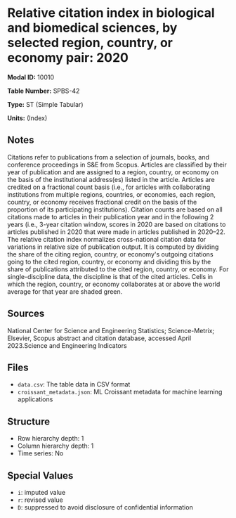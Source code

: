 # Relative citation index in biological and biomedical sciences, by selected region, country, or economy pair: 2020

**Modal ID:** 10010

**Table Number:** SPBS-42

**Type:** ST (Simple Tabular)

**Units:** (Index)

## Notes

Citations refer to publications from a selection of journals, books, and conference proceedings in S&E from Scopus. Articles are classified by their year of publication and are assigned to a region, country, or economy on the basis of the institutional address(es) listed in the article. Articles are credited on a fractional count basis (i.e., for articles with collaborating institutions from multiple regions, countries, or economies, each region, country, or economy receives fractional credit on the basis of the proportion of its participating institutions). Citation counts are based on all citations made to articles in their publication year and in the following 2 years (i.e., 3-year citation window, scores in 2020 are based on citations to articles published in 2020 that were made in articles published in 2020–22. The relative citation index normalizes cross-national citation data for variations in relative size of publication output. It is computed by dividing the share of the citing region, country, or economy's outgoing citations going to the cited region, country, or economy and dividing this by the share of publications attributed to the cited region, country, or economy. For single-discipline data, the discipline is that of the cited articles. Cells in which the region, country, or economy collaborates at or above the world average for that year are shaded green.

## Sources

National Center for Science and Engineering Statistics; Science-Metrix; Elsevier, Scopus abstract and citation database, accessed April 2023.Science and Engineering Indicators

## Files

- `data.csv`: The table data in CSV format
- `croissant_metadata.json`: ML Croissant metadata for machine learning applications

## Structure

- Row hierarchy depth: 1
- Column hierarchy depth: 1
- Time series: No

## Special Values

- `i`: imputed value
- `r`: revised value
- `D`: suppressed to avoid disclosure of confidential information
